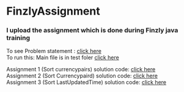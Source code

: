 # FinzlyAssignment

### I upload the assignment which is done during Finzly java training

To see Problem statement : [click here](https://github.com/Fahi-deen/FinzlyAssignment/blob/main/question.txt)<br/>
To run this:
 Main file is in test foler [click here](https://github.com/Fahi-deen/FinzlyAssignment/blob/main/src/com/javaAssignment/run/CurrencyPairRun.java)<br/>
 
 Assignment 1 (Sort currencypairs) solution code: [click here](https://github.com/Fahi-deen/FinzlyAssignment/blob/main/src/com/javaAssignment/search_currencypair/SearchCurrencyPairs.java)<br/>
 Assignment 2 (Sort Currencypaird) solution code: [click here](https://github.com/Fahi-deen/FinzlyAssignment/blob/main/src/com/javaAssignment/sort_currency_pairs/SortCurrencyPairs.java)<br/>
 Assignment 3 (Sort LastUpdatedTime) solution code: [click here](https://github.com/Fahi-deen/FinzlyAssignment/blob/main/src/com/javaAssignment/lastUpdatedTime/LastUpdatedTime.java)<br/>

